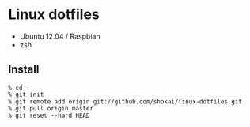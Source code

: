 Linux dotfiles
==============

- Ubuntu 12.04 / Raspbian
- zsh

Install
-------

    % cd ~
    % git init
    % git remote add origin git://github.com/shokai/linux-dotfiles.git
    % git pull origin master
    % git reset --hard HEAD
